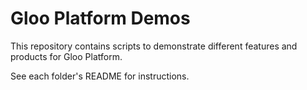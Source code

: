 # Gloo Platform Demos

This repository contains scripts to demonstrate different features and products for Gloo Platform.

See each folder's README for instructions.